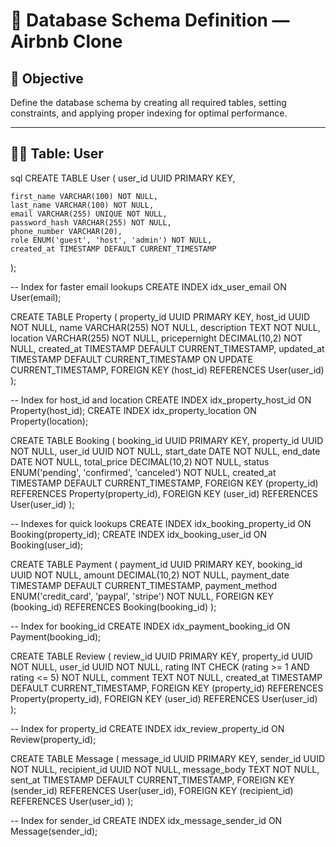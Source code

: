 # 🧱 Database Schema Definition — Airbnb Clone

## 🎯 Objective
Define the database schema by creating all required tables, setting constraints, and applying proper indexing for optimal performance.

---

## 🧍‍♂️ Table: User

sql
CREATE TABLE User (
    user_id UUID PRIMARY KEY,
    
    first_name VARCHAR(100) NOT NULL,
    last_name VARCHAR(100) NOT NULL,
    email VARCHAR(255) UNIQUE NOT NULL,
    password_hash VARCHAR(255) NOT NULL,
    phone_number VARCHAR(20),
    role ENUM('guest', 'host', 'admin') NOT NULL,
    created_at TIMESTAMP DEFAULT CURRENT_TIMESTAMP
);

-- Index for faster email lookups
CREATE INDEX idx_user_email ON User(email);

CREATE TABLE Property (
    property_id UUID PRIMARY KEY,
    host_id UUID NOT NULL,
    name VARCHAR(255) NOT NULL,
    description TEXT NOT NULL,
    location VARCHAR(255) NOT NULL,
    pricepernight DECIMAL(10,2) NOT NULL,
    created_at TIMESTAMP DEFAULT CURRENT_TIMESTAMP,
    updated_at TIMESTAMP DEFAULT CURRENT_TIMESTAMP ON UPDATE CURRENT_TIMESTAMP,
    FOREIGN KEY (host_id) REFERENCES User(user_id)
);

-- Index for host_id and location
CREATE INDEX idx_property_host_id ON Property(host_id);
CREATE INDEX idx_property_location ON Property(location);

CREATE TABLE Booking (
    booking_id UUID PRIMARY KEY,
    property_id UUID NOT NULL,
    user_id UUID NOT NULL,
    start_date DATE NOT NULL,
    end_date DATE NOT NULL,
    total_price DECIMAL(10,2) NOT NULL,
    status ENUM('pending', 'confirmed', 'canceled') NOT NULL,
    created_at TIMESTAMP DEFAULT CURRENT_TIMESTAMP,
    FOREIGN KEY (property_id) REFERENCES Property(property_id),
    FOREIGN KEY (user_id) REFERENCES User(user_id)
);

-- Indexes for quick lookups
CREATE INDEX idx_booking_property_id ON Booking(property_id);
CREATE INDEX idx_booking_user_id ON Booking(user_id);

CREATE TABLE Payment (
    payment_id UUID PRIMARY KEY,
    booking_id UUID NOT NULL,
    amount DECIMAL(10,2) NOT NULL,
    payment_date TIMESTAMP DEFAULT CURRENT_TIMESTAMP,
    payment_method ENUM('credit_card', 'paypal', 'stripe') NOT NULL,
    FOREIGN KEY (booking_id) REFERENCES Booking(booking_id)
);

-- Index for booking_id
CREATE INDEX idx_payment_booking_id ON Payment(booking_id);

CREATE TABLE Review (
    review_id UUID PRIMARY KEY,
    property_id UUID NOT NULL,
    user_id UUID NOT NULL,
    rating INT CHECK (rating >= 1 AND rating <= 5) NOT NULL,
    comment TEXT NOT NULL,
    created_at TIMESTAMP DEFAULT CURRENT_TIMESTAMP,
    FOREIGN KEY (property_id) REFERENCES Property(property_id),
    FOREIGN KEY (user_id) REFERENCES User(user_id)
);

-- Index for property_id
CREATE INDEX idx_review_property_id ON Review(property_id);

CREATE TABLE Message (
    message_id UUID PRIMARY KEY,
    sender_id UUID NOT NULL,
    recipient_id UUID NOT NULL,
    message_body TEXT NOT NULL,
    sent_at TIMESTAMP DEFAULT CURRENT_TIMESTAMP,
    FOREIGN KEY (sender_id) REFERENCES User(user_id),
    FOREIGN KEY (recipient_id) REFERENCES User(user_id)
);

-- Index for sender_id
CREATE INDEX idx_message_sender_id ON Message(sender_id);


